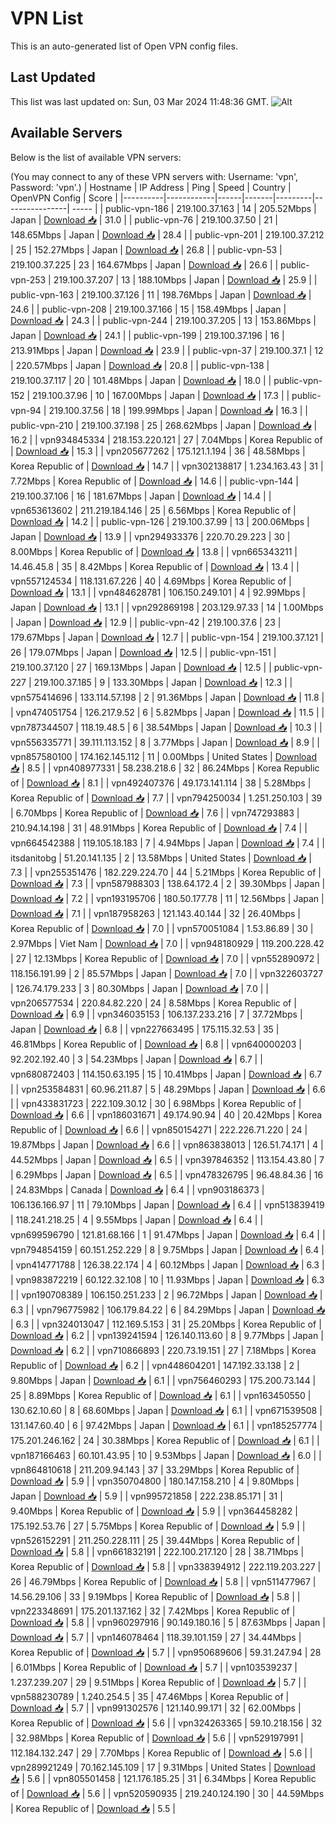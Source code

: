 # VPN List

This is an auto-generated list of Open VPN config files.

## Last Updated

This list was last updated on: Sun, 03 Mar 2024 11:48:36 GMT.
![Alt](https://repobeats.axiom.co/api/embed/186b98318ef1479477931607c1ad7d823f12451f.svg "Repobeats analytics image")

## Available Servers

Below is the list of available VPN servers:

(You may connect to any of these VPN servers with: Username: 'vpn', Password: 'vpn'.)
| Hostname | IP Address | Ping | Speed | Country | OpenVPN Config | Score |
|----------|------------|------|-------|---------|----------------| ----- |
| public-vpn-186 | 219.100.37.163 | 14 | 205.52Mbps | Japan | [Download 📥](./configs/server_0_JP.ovpn) | 31.0 |
| public-vpn-76 | 219.100.37.50 | 21 | 148.65Mbps | Japan | [Download 📥](./configs/server_1_JP.ovpn) | 28.4 |
| public-vpn-201 | 219.100.37.212 | 25 | 152.27Mbps | Japan | [Download 📥](./configs/server_2_JP.ovpn) | 26.8 |
| public-vpn-53 | 219.100.37.225 | 23 | 164.67Mbps | Japan | [Download 📥](./configs/server_3_JP.ovpn) | 26.6 |
| public-vpn-253 | 219.100.37.207 | 13 | 188.10Mbps | Japan | [Download 📥](./configs/server_4_JP.ovpn) | 25.9 |
| public-vpn-163 | 219.100.37.126 | 11 | 198.76Mbps | Japan | [Download 📥](./configs/server_5_JP.ovpn) | 24.6 |
| public-vpn-208 | 219.100.37.166 | 15 | 158.49Mbps | Japan | [Download 📥](./configs/server_6_JP.ovpn) | 24.3 |
| public-vpn-244 | 219.100.37.205 | 13 | 153.86Mbps | Japan | [Download 📥](./configs/server_7_JP.ovpn) | 24.1 |
| public-vpn-199 | 219.100.37.196 | 16 | 213.91Mbps | Japan | [Download 📥](./configs/server_8_JP.ovpn) | 23.9 |
| public-vpn-37 | 219.100.37.1 | 12 | 220.57Mbps | Japan | [Download 📥](./configs/server_9_JP.ovpn) | 20.8 |
| public-vpn-138 | 219.100.37.117 | 20 | 101.48Mbps | Japan | [Download 📥](./configs/server_10_JP.ovpn) | 18.0 |
| public-vpn-152 | 219.100.37.96 | 10 | 167.00Mbps | Japan | [Download 📥](./configs/server_11_JP.ovpn) | 17.3 |
| public-vpn-94 | 219.100.37.56 | 18 | 199.99Mbps | Japan | [Download 📥](./configs/server_12_JP.ovpn) | 16.3 |
| public-vpn-210 | 219.100.37.198 | 25 | 268.62Mbps | Japan | [Download 📥](./configs/server_13_JP.ovpn) | 16.2 |
| vpn934845334 | 218.153.220.121 | 27 | 7.04Mbps | Korea Republic of | [Download 📥](./configs/server_14_KR.ovpn) | 15.3 |
| vpn205677262 | 175.121.1.194 | 36 | 48.58Mbps | Korea Republic of | [Download 📥](./configs/server_15_KR.ovpn) | 14.7 |
| vpn302138817 | 1.234.163.43 | 31 | 7.72Mbps | Korea Republic of | [Download 📥](./configs/server_16_KR.ovpn) | 14.6 |
| public-vpn-144 | 219.100.37.106 | 16 | 181.67Mbps | Japan | [Download 📥](./configs/server_17_JP.ovpn) | 14.4 |
| vpn653613602 | 211.219.184.146 | 25 | 6.56Mbps | Korea Republic of | [Download 📥](./configs/server_18_KR.ovpn) | 14.2 |
| public-vpn-126 | 219.100.37.99 | 13 | 200.06Mbps | Japan | [Download 📥](./configs/server_19_JP.ovpn) | 13.9 |
| vpn294933376 | 220.70.29.223 | 30 | 8.00Mbps | Korea Republic of | [Download 📥](./configs/server_20_KR.ovpn) | 13.8 |
| vpn665343211 | 14.46.45.8 | 35 | 8.42Mbps | Korea Republic of | [Download 📥](./configs/server_21_KR.ovpn) | 13.4 |
| vpn557124534 | 118.131.67.226 | 40 | 4.69Mbps | Korea Republic of | [Download 📥](./configs/server_22_KR.ovpn) | 13.1 |
| vpn484628781 | 106.150.249.101 | 4 | 92.99Mbps | Japan | [Download 📥](./configs/server_23_JP.ovpn) | 13.1 |
| vpn292869198 | 203.129.97.33 | 14 | 1.00Mbps | Japan | [Download 📥](./configs/server_24_JP.ovpn) | 12.9 |
| public-vpn-42 | 219.100.37.6 | 23 | 179.67Mbps | Japan | [Download 📥](./configs/server_25_JP.ovpn) | 12.7 |
| public-vpn-154 | 219.100.37.121 | 26 | 179.07Mbps | Japan | [Download 📥](./configs/server_26_JP.ovpn) | 12.5 |
| public-vpn-151 | 219.100.37.120 | 27 | 169.13Mbps | Japan | [Download 📥](./configs/server_27_JP.ovpn) | 12.5 |
| public-vpn-227 | 219.100.37.185 | 9 | 133.30Mbps | Japan | [Download 📥](./configs/server_28_JP.ovpn) | 12.3 |
| vpn575414696 | 133.114.57.198 | 2 | 91.36Mbps | Japan | [Download 📥](./configs/server_29_JP.ovpn) | 11.8 |
| vpn474051754 | 126.217.9.52 | 6 | 5.82Mbps | Japan | [Download 📥](./configs/server_30_JP.ovpn) | 11.5 |
| vpn787344507 | 118.19.48.5 | 6 | 38.54Mbps | Japan | [Download 📥](./configs/server_31_JP.ovpn) | 10.3 |
| vpn556335771 | 39.111.113.152 | 8 | 3.77Mbps | Japan | [Download 📥](./configs/server_32_JP.ovpn) | 8.9 |
| vpn857580100 | 174.162.145.112 | 11 | 0.00Mbps | United States | [Download 📥](./configs/server_33_US.ovpn) | 8.5 |
| vpn408977331 | 58.238.218.6 | 32 | 86.24Mbps | Korea Republic of | [Download 📥](./configs/server_34_KR.ovpn) | 8.1 |
| vpn492407376 | 49.173.141.114 | 38 | 5.28Mbps | Korea Republic of | [Download 📥](./configs/server_35_KR.ovpn) | 7.7 |
| vpn794250034 | 1.251.250.103 | 39 | 6.70Mbps | Korea Republic of | [Download 📥](./configs/server_36_KR.ovpn) | 7.6 |
| vpn747293883 | 210.94.14.198 | 31 | 48.91Mbps | Korea Republic of | [Download 📥](./configs/server_37_KR.ovpn) | 7.4 |
| vpn664542388 | 119.105.18.183 | 7 | 4.94Mbps | Japan | [Download 📥](./configs/server_38_JP.ovpn) | 7.4 |
| itsdanitobg | 51.20.141.135 | 2 | 13.58Mbps | United States | [Download 📥](./configs/server_39_US.ovpn) | 7.3 |
| vpn255351476 | 182.229.224.70 | 44 | 5.21Mbps | Korea Republic of | [Download 📥](./configs/server_40_KR.ovpn) | 7.3 |
| vpn587988303 | 138.64.172.4 | 2 | 39.30Mbps | Japan | [Download 📥](./configs/server_41_JP.ovpn) | 7.2 |
| vpn193195706 | 180.50.177.78 | 11 | 12.56Mbps | Japan | [Download 📥](./configs/server_42_JP.ovpn) | 7.1 |
| vpn187958263 | 121.143.40.144 | 32 | 26.40Mbps | Korea Republic of | [Download 📥](./configs/server_43_KR.ovpn) | 7.0 |
| vpn570051084 | 1.53.86.89 | 30 | 2.97Mbps | Viet Nam | [Download 📥](./configs/server_44_VN.ovpn) | 7.0 |
| vpn948180929 | 119.200.228.42 | 27 | 12.13Mbps | Korea Republic of | [Download 📥](./configs/server_45_KR.ovpn) | 7.0 |
| vpn552890972 | 118.156.191.99 | 2 | 85.57Mbps | Japan | [Download 📥](./configs/server_46_JP.ovpn) | 7.0 |
| vpn322603727 | 126.74.179.233 | 3 | 80.30Mbps | Japan | [Download 📥](./configs/server_47_JP.ovpn) | 7.0 |
| vpn206577534 | 220.84.82.220 | 24 | 8.58Mbps | Korea Republic of | [Download 📥](./configs/server_48_KR.ovpn) | 6.9 |
| vpn346035153 | 106.137.233.216 | 7 | 37.72Mbps | Japan | [Download 📥](./configs/server_49_JP.ovpn) | 6.8 |
| vpn227663495 | 175.115.32.53 | 35 | 46.81Mbps | Korea Republic of | [Download 📥](./configs/server_50_KR.ovpn) | 6.8 |
| vpn640000203 | 92.202.192.40 | 3 | 54.23Mbps | Japan | [Download 📥](./configs/server_51_JP.ovpn) | 6.7 |
| vpn680872403 | 114.150.63.195 | 15 | 10.41Mbps | Japan | [Download 📥](./configs/server_52_JP.ovpn) | 6.7 |
| vpn253584831 | 60.96.211.87 | 5 | 48.29Mbps | Japan | [Download 📥](./configs/server_53_JP.ovpn) | 6.6 |
| vpn433831723 | 222.109.30.12 | 30 | 6.98Mbps | Korea Republic of | [Download 📥](./configs/server_54_KR.ovpn) | 6.6 |
| vpn186031671 | 49.174.90.94 | 40 | 20.42Mbps | Korea Republic of | [Download 📥](./configs/server_55_KR.ovpn) | 6.6 |
| vpn850154271 | 222.226.71.220 | 24 | 19.87Mbps | Japan | [Download 📥](./configs/server_56_JP.ovpn) | 6.6 |
| vpn863838013 | 126.51.74.171 | 4 | 44.52Mbps | Japan | [Download 📥](./configs/server_57_JP.ovpn) | 6.5 |
| vpn397846352 | 113.154.43.80 | 7 | 6.29Mbps | Japan | [Download 📥](./configs/server_58_JP.ovpn) | 6.5 |
| vpn478326795 | 96.48.84.36 | 16 | 24.83Mbps | Canada | [Download 📥](./configs/server_59_CA.ovpn) | 6.4 |
| vpn903186373 | 106.136.166.97 | 11 | 79.10Mbps | Japan | [Download 📥](./configs/server_60_JP.ovpn) | 6.4 |
| vpn513839419 | 118.241.218.25 | 4 | 9.55Mbps | Japan | [Download 📥](./configs/server_61_JP.ovpn) | 6.4 |
| vpn699596790 | 121.81.68.166 | 1 | 91.47Mbps | Japan | [Download 📥](./configs/server_62_JP.ovpn) | 6.4 |
| vpn794854159 | 60.151.252.229 | 8 | 9.75Mbps | Japan | [Download 📥](./configs/server_63_JP.ovpn) | 6.4 |
| vpn414771788 | 126.38.22.174 | 4 | 60.12Mbps | Japan | [Download 📥](./configs/server_64_JP.ovpn) | 6.3 |
| vpn983872219 | 60.122.32.108 | 10 | 11.93Mbps | Japan | [Download 📥](./configs/server_65_JP.ovpn) | 6.3 |
| vpn190708389 | 106.150.251.233 | 2 | 96.72Mbps | Japan | [Download 📥](./configs/server_66_JP.ovpn) | 6.3 |
| vpn796775982 | 106.179.84.22 | 6 | 84.29Mbps | Japan | [Download 📥](./configs/server_67_JP.ovpn) | 6.3 |
| vpn324013047 | 112.169.5.153 | 31 | 25.20Mbps | Korea Republic of | [Download 📥](./configs/server_68_KR.ovpn) | 6.2 |
| vpn139241594 | 126.140.113.60 | 8 | 9.77Mbps | Japan | [Download 📥](./configs/server_69_JP.ovpn) | 6.2 |
| vpn710866893 | 220.73.19.151 | 27 | 7.18Mbps | Korea Republic of | [Download 📥](./configs/server_70_KR.ovpn) | 6.2 |
| vpn448604201 | 147.192.33.138 | 2 | 9.80Mbps | Japan | [Download 📥](./configs/server_71_JP.ovpn) | 6.1 |
| vpn756460293 | 175.200.73.144 | 25 | 8.89Mbps | Korea Republic of | [Download 📥](./configs/server_72_KR.ovpn) | 6.1 |
| vpn163450550 | 130.62.10.60 | 8 | 68.60Mbps | Japan | [Download 📥](./configs/server_73_JP.ovpn) | 6.1 |
| vpn671539508 | 131.147.60.40 | 6 | 97.42Mbps | Japan | [Download 📥](./configs/server_74_JP.ovpn) | 6.1 |
| vpn185257774 | 175.201.246.162 | 24 | 30.38Mbps | Korea Republic of | [Download 📥](./configs/server_75_KR.ovpn) | 6.1 |
| vpn187166463 | 60.101.43.95 | 10 | 9.53Mbps | Japan | [Download 📥](./configs/server_76_JP.ovpn) | 6.0 |
| vpn864810618 | 211.209.94.143 | 37 | 33.29Mbps | Korea Republic of | [Download 📥](./configs/server_77_KR.ovpn) | 5.9 |
| vpn350704800 | 180.147.158.210 | 4 | 9.80Mbps | Japan | [Download 📥](./configs/server_78_JP.ovpn) | 5.9 |
| vpn995721858 | 222.238.85.171 | 31 | 9.40Mbps | Korea Republic of | [Download 📥](./configs/server_79_KR.ovpn) | 5.9 |
| vpn364458282 | 175.192.53.76 | 27 | 5.75Mbps | Korea Republic of | [Download 📥](./configs/server_80_KR.ovpn) | 5.9 |
| vpn526152291 | 211.250.228.111 | 25 | 39.44Mbps | Korea Republic of | [Download 📥](./configs/server_81_KR.ovpn) | 5.8 |
| vpn661832191 | 222.100.217.120 | 28 | 38.71Mbps | Korea Republic of | [Download 📥](./configs/server_82_KR.ovpn) | 5.8 |
| vpn338394912 | 222.119.203.227 | 26 | 46.79Mbps | Korea Republic of | [Download 📥](./configs/server_83_KR.ovpn) | 5.8 |
| vpn511477967 | 14.56.29.106 | 33 | 9.19Mbps | Korea Republic of | [Download 📥](./configs/server_84_KR.ovpn) | 5.8 |
| vpn223348691 | 175.201.137.162 | 32 | 7.42Mbps | Korea Republic of | [Download 📥](./configs/server_85_KR.ovpn) | 5.8 |
| vpn960297916 | 90.149.180.16 | 5 | 87.63Mbps | Japan | [Download 📥](./configs/server_86_JP.ovpn) | 5.7 |
| vpn146078464 | 118.39.101.159 | 27 | 34.44Mbps | Korea Republic of | [Download 📥](./configs/server_87_KR.ovpn) | 5.7 |
| vpn950689606 | 59.31.247.94 | 28 | 6.01Mbps | Korea Republic of | [Download 📥](./configs/server_88_KR.ovpn) | 5.7 |
| vpn103539237 | 1.237.239.207 | 29 | 9.51Mbps | Korea Republic of | [Download 📥](./configs/server_89_KR.ovpn) | 5.7 |
| vpn588230789 | 1.240.254.5 | 35 | 47.46Mbps | Korea Republic of | [Download 📥](./configs/server_90_KR.ovpn) | 5.7 |
| vpn991302576 | 121.140.99.171 | 32 | 62.00Mbps | Korea Republic of | [Download 📥](./configs/server_91_KR.ovpn) | 5.6 |
| vpn324263365 | 59.10.218.156 | 32 | 32.98Mbps | Korea Republic of | [Download 📥](./configs/server_92_KR.ovpn) | 5.6 |
| vpn529197991 | 112.184.132.247 | 29 | 7.70Mbps | Korea Republic of | [Download 📥](./configs/server_93_KR.ovpn) | 5.6 |
| vpn289921249 | 70.162.145.109 | 17 | 9.31Mbps | United States | [Download 📥](./configs/server_94_US.ovpn) | 5.6 |
| vpn805501458 | 121.176.185.25 | 31 | 6.34Mbps | Korea Republic of | [Download 📥](./configs/server_95_KR.ovpn) | 5.6 |
| vpn520590935 | 219.240.124.190 | 30 | 44.59Mbps | Korea Republic of | [Download 📥](./configs/server_96_KR.ovpn) | 5.5 |

